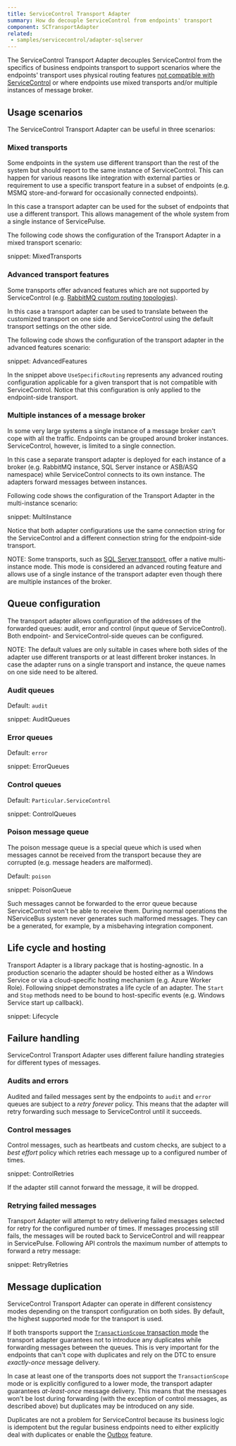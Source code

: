 ```yaml
---
title: ServiceControl Transport Adapter
summary: How do decouple ServiceControl from endpoints' transport
component: SCTransportAdapter
related:
 - samples/servicecontrol/adapter-sqlserver
---
```


The ServiceControl Transport Adapter decouples ServiceControl from the specifics of business endpoints transport to support scenarios where the endpoints' transport uses physical routing features [not compatible with ServiceControl](/servicecontrol/transport-adapter/incompatible-features.md) or where endpoints use mixed transports and/or multiple instances of message broker.


## Usage scenarios

The ServiceControl Transport Adapter can be useful in three scenarios:


### Mixed transports

Some endpoints in the system use different transport than the rest of the system but should report to the same instance of ServiceControl. This can happen for various reasons like integration with external parties or requirement to use a specific transport feature in a subset of endpoints (e.g. MSMQ store-and-forward for occasionally connected endpoints).

In this case a transport adapter can be used for the subset of endpoints that use a different transport. This allows management of the whole system from a single instance of ServicePulse.

The following code shows the configuration of the Transport Adapter in a mixed transport scenario:

snippet: MixedTransports


### Advanced transport features

Some transports offer advanced features which are not supported by ServiceControl (e.g. [RabbitMQ custom routing topologies](/nservicebus/rabbitmq/routing-topology.md#custom-routing-topology)).

In this case a transport adapter can be used to translate between the customized transport on one side and ServiceControl using the default transport settings on the other side.

The following code shows the configuration of the transport adapter in the advanced features scenario:

snippet: AdvancedFeatures

In the snippet above `UseSpecificRouting` represents any advanced routing configuration applicable for a given transport that is not compatible with ServiceControl. Notice that this configuration is only applied to the endpoint-side transport.


### Multiple instances of a message broker

In some very large systems a single instance of a message broker can't cope with all the traffic. Endpoints can be grouped around broker instances. ServiceControl, however, is limited to a single connection. 

In this case a separate transport adapter is deployed for each instance of a broker (e.g. RabbitMQ instance, SQL Server instance or ASB/ASQ namespace) while ServiceControl connects to its own instance. The adapters forward messages between instances.

Following code shows the configuration of the Transport Adapter in the multi-instance scenario:

snippet: MultiInstance

Notice that both adapter configurations use the same connection string for the ServiceControl and a different connection string for the endpoint-side transport.

NOTE: Some transports, such as [SQL Server transport](/nservicebus/sqlserver/), offer a native multi-instance mode. This mode is considered an advanced routing feature and allows use of a single instance of the transport adapter even though there are multiple instances of the broker.


## Queue configuration

The transport adapter allows configuration of the addresses of the forwarded queues: audit, error and control (input queue of ServiceControl). Both endpoint- and ServiceControl-side queues can be configured. 

NOTE: The default values are only suitable in cases where both sides of the adapter use different transports or at least different broker instances. In case the adapter runs on a single transport and instance, the queue names on one side need to be altered.


### Audit queues

Default: `audit`

snippet: AuditQueues


### Error queues

Default: `error`

snippet: ErrorQueues


### Control queues

Default: `Particular.ServiceControl`

snippet: ControlQueues


### Poison message queue

The poison message queue is a special queue which is used when messages cannot be received from the transport because they are corrupted (e.g. message headers are malformed).

Default: `poison`

snippet: PoisonQueue

Such messages cannot be forwarded to the error queue because ServiceControl won't be able to receive them. During normal operations the NServiceBus system never generates such malformed messages. They can be a generated, for example, by a misbehaving integration component.


## Life cycle and hosting

Transport Adapter is a library package that is hosting-agnostic. In a production scenario the adapter should be hosted either as a Windows Service or via a cloud-specific hosting mechanism (e.g. Azure Worker Role). Following snippet demonstrates a life cycle of an adapter. The `Start` and `Stop` methods need to be bound to host-specific events (e.g. Windows Service start up callback).

snippet: Lifecycle


## Failure handling

ServiceControl Transport Adapter uses different failure handling strategies for different types of messages.


### Audits and errors

Audited and failed messages sent by the endpoints to `audit` and `error` queues are subject to a *retry forever* policy. This means that the adapter will retry forwarding such message to ServiceControl until it succeeds. 


### Control messages

Control messages, such as heartbeats and custom checks, are subject to a *best effort* policy which retries each message up to a configured number of times.

snippet: ControlRetries

If the adapter still cannot forward the message, it will be dropped.


### Retrying failed messages

Transport Adapter will attempt to retry delivering failed messages selected for retry for the configured number of times. If messages processing still fails, the messages will be routed back to ServiceControl and will reappear in ServicePulse. Following API controls the maximum number of attempts to forward a retry message:

snippet: RetryRetries 


## Message duplication

ServiceControl Transport Adapter can operate in different consistency modes depending on the transport configuration on both sides. By default, the highest supported mode for the transport is used.

If both transports support the [`TransactionScope` transaction mode](/nservicebus/transports/transactions.md#transactions-transaction-scope-distributed-transaction) the transport adapter guarantees not to introduce any duplicates while forwarding messages between the queues. This is very important for the endpoints that can't cope with duplicates and rely on the DTC to ensure *exactly-once* message delivery.

In case at least one of the transports does not support the `TransactionScope` mode or is explicitly configured to a lower mode, the transport adapter guarantees *at-least-once* message delivery. This means that the messages won't be lost during forwarding (with the exception of control messages, as described above) but duplicates may be introduced on any side. 

Duplicates are not a problem for ServiceControl because its business logic is idempotent but the regular business endpoints need to either explicitly deal with duplicates or enable the [Outbox](/nservicebus/outbox/) feature.
